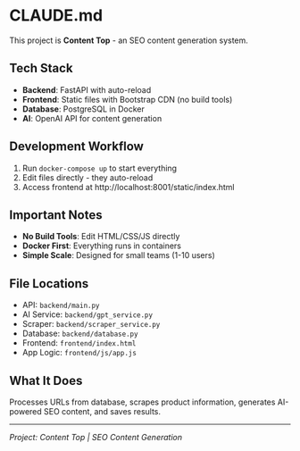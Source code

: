 # CLAUDE.md

This project is **Content Top** - an SEO content generation system.

## Tech Stack
- **Backend**: FastAPI with auto-reload
- **Frontend**: Static files with Bootstrap CDN (no build tools)
- **Database**: PostgreSQL in Docker
- **AI**: OpenAI API for content generation

## Development Workflow
1. Run `docker-compose up` to start everything
2. Edit files directly - they auto-reload
3. Access frontend at http://localhost:8001/static/index.html

## Important Notes
- **No Build Tools**: Edit HTML/CSS/JS directly
- **Docker First**: Everything runs in containers
- **Simple Scale**: Designed for small teams (1-10 users)

## File Locations
- API: `backend/main.py`
- AI Service: `backend/gpt_service.py`
- Scraper: `backend/scraper_service.py`
- Database: `backend/database.py`
- Frontend: `frontend/index.html`
- App Logic: `frontend/js/app.js`

## What It Does
Processes URLs from database, scrapes product information, generates AI-powered SEO content, and saves results.

---
_Project: Content Top | SEO Content Generation_

